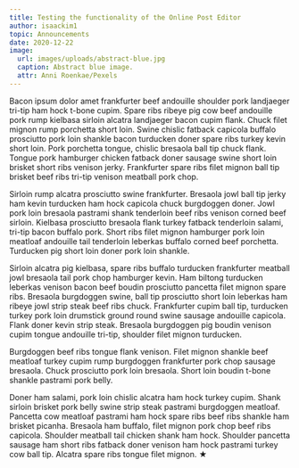 ```yaml
---
title: Testing the functionality of the Online Post Editor
author: isaackim1
topic: Announcements
date: 2020-12-22
image:
  url: images/uploads/abstract-blue.jpg
  caption: Abstract blue image.
  attr: Anni Roenkae/Pexels
---
```

Bacon ipsum dolor amet frankfurter beef andouille shoulder pork landjaeger tri-tip ham hock t-bone cupim. Spare ribs ribeye pig cow beef andouille pork rump kielbasa sirloin alcatra landjaeger bacon cupim flank. Chuck filet mignon rump porchetta short loin. Swine chislic fatback capicola buffalo prosciutto pork loin shankle bacon turducken doner spare ribs turkey kevin short loin. Pork porchetta tongue, chislic bresaola ball tip chuck flank. Tongue pork hamburger chicken fatback doner sausage swine short loin brisket short ribs venison jerky. Frankfurter spare ribs filet mignon ball tip brisket beef ribs tri-tip venison meatball pork chop.

Sirloin rump alcatra prosciutto swine frankfurter. Bresaola jowl ball tip jerky ham kevin turducken ham hock capicola chuck burgdoggen doner. Jowl pork loin bresaola pastrami shank tenderloin beef ribs venison corned beef sirloin. Kielbasa prosciutto bresaola flank turkey fatback tenderloin salami, tri-tip bacon buffalo pork. Short ribs filet mignon hamburger pork loin meatloaf andouille tail tenderloin leberkas buffalo corned beef porchetta. Turducken pig short loin doner pork loin shankle.

Sirloin alcatra pig kielbasa, spare ribs buffalo turducken frankfurter meatball jowl bresaola tail pork chop hamburger kevin. Ham biltong turducken leberkas venison bacon beef boudin prosciutto pancetta filet mignon spare ribs. Bresaola burgdoggen swine, ball tip prosciutto short loin leberkas ham ribeye jowl strip steak beef ribs chuck. Frankfurter cupim ball tip, turducken turkey pork loin drumstick ground round swine sausage andouille capicola. Flank doner kevin strip steak. Bresaola burgdoggen pig boudin venison cupim tongue andouille tri-tip, shoulder filet mignon turducken.

Burgdoggen beef ribs tongue flank venison. Filet mignon shankle beef meatloaf turkey cupim rump burgdoggen frankfurter pork chop sausage bresaola. Chuck prosciutto pork loin bresaola. Short loin boudin t-bone shankle pastrami pork belly.

Doner ham salami, pork loin chislic alcatra ham hock turkey cupim. Shank sirloin brisket pork belly swine strip steak pastrami burgdoggen meatloaf. Pancetta cow meatloaf pastrami ham hock spare ribs beef ribs shankle ham brisket picanha. Bresaola ham buffalo, filet mignon pork chop beef ribs capicola. Shoulder meatball tail chicken shank ham hock. Shoulder pancetta sausage ham short ribs fatback doner venison ham hock pastrami turkey cow ball tip. Alcatra spare ribs tongue filet mignon. ★